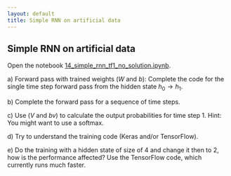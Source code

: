 ```yaml
---
layout: default
title: Simple RNN on artificial data 
---
```


## Simple RNN on artificial data 

Open the notebook [14_simple_rnn_tf1_no_solution.ipynb](https://github.com/tensorchiefs/dl_course/blob/master/notebooks/14_simple_rnn_tf1_no_solution.ipynb).

a) Forward pass with trained weights ($W$ and $b$): Complete the code for the single time step forward pass from the hidden state $h_0 \rightarrow h_1$. 

b) Complete the forward pass for a sequence of time steps. 

c) Use ($V$ and $bv$) to calculate the output probabilities for time step 1. Hint: You might want to use a softmax.

d) Try to understand the training code (Keras and/or TensorFlow). 

e) Do the training with a hidden state of size of 4 and change it then to 2, how is the performance affected? Use the TensorFlow code, which currently runs much faster.
